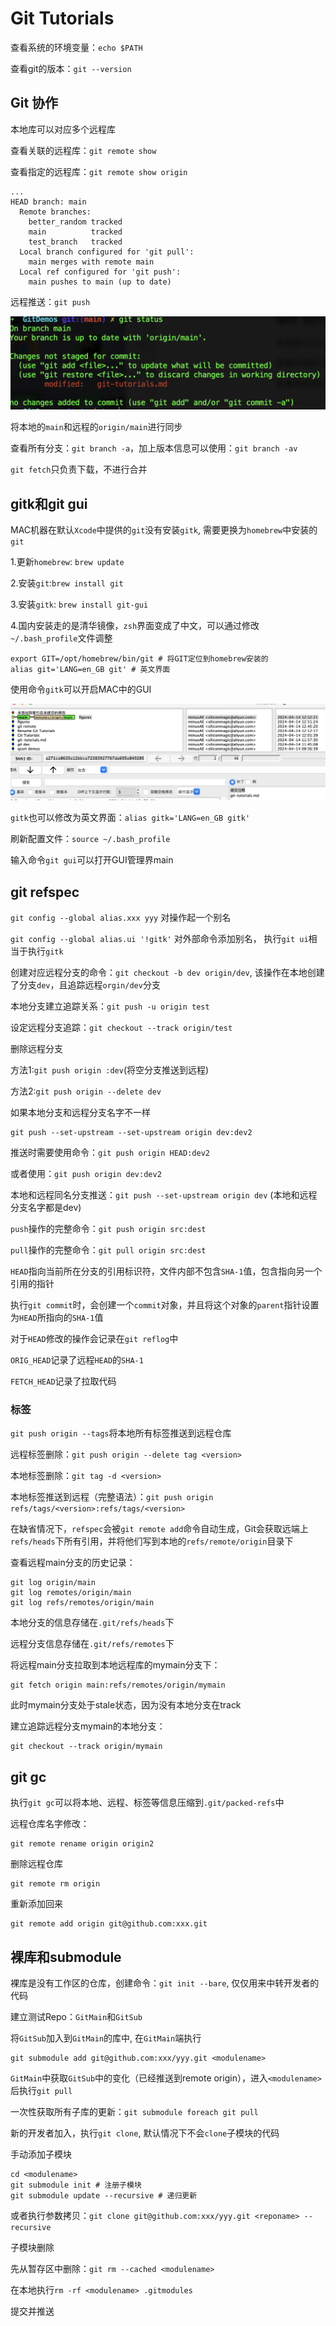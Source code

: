 # Git Tutorials

查看系统的环境变量：`echo $PATH`

查看git的版本：`git --version`

## Git 协作

本地库可以对应多个远程库

查看关联的远程库：`git remote show`

查看指定的远程库：`git remote show origin`

```
...
HEAD branch: main
  Remote branches:
    better_random tracked
    main          tracked
    test_branch   tracked
  Local branch configured for 'git pull':
    main merges with remote main
  Local ref configured for 'git push':
    main pushes to main (up to date)
```

远程推送：`git push`

<img src="figures/git-status.png" alt="git-status" style="zoom:70%;" />


将本地的`main`和远程的`origin/main`进行同步

查看所有分支：`git branch -a`，加上版本信息可以使用：`git branch -av`

`git fetch`只负责下载，不进行合并

## gitk和git gui

MAC机器在默认`Xcode`中提供的`git`没有安装`gitk`, 需要更换为`homebrew`中安装的`git`

1.更新`homebrew`: `brew update`

2.安装`git`:`brew install git`

3.安装`gitk`: `brew install git-gui`

4.国内安装走的是清华镜像，`zsh`界面变成了中文，可以通过修改`~/.bash_profile`文件调整

```
export GIT=/opt/homebrew/bin/git # 将GIT定位到homebrew安装的
alias git='LANG=en_GB git' # 英文界面
```

使用命令`gitk`可以开启MAC中的GUI

![gitk](figures/gitk.png)

`gitk`也可以修改为英文界面：`alias gitk='LANG=en_GB gitk'`

刷新配置文件：`source ~/.bash_profile`

输入命令`git gui`可以打开GUI管理界main

## git refspec

`git config --global alias.xxx yyy` 对操作起一个别名

`git config --global alias.ui '!gitk'` 对外部命令添加别名， 执行`git ui`相当于执行`gitk`

创建对应远程分支的命令：`git checkout -b dev origin/dev`,  该操作在本地创建了分支`dev`，且追踪远程`orgin/dev`分支

本地分支建立追踪关系：`git push -u origin test`

设定远程分支追踪：`git checkout --track origin/test`

删除远程分支

方法1:`git push origin :dev`(将空分支推送到远程)

方法2:`git push origin --delete dev`

如果本地分支和远程分支名字不一样

```
git push --set-upstream --set-upstream origin dev:dev2
```

推送时需要使用命令：`git push origin HEAD:dev2`

或者使用：`git push origin dev:dev2`

本地和远程同名分支推送：`git push --set-upstream origin dev` (本地和远程分支名字都是dev)

`push`操作的完整命令：`git push origin src:dest`

`pull`操作的完整命令：`git pull origin src:dest`

`HEAD`指向当前所在分支的引用标识符，文件内部不包含`SHA-1`值，包含指向另一个引用的指针

执行`git commit`时，会创建一个`commit`对象，并且将这个对象的`parent`指针设置为`HEAD`所指向的`SHA-1`值

对于`HEAD`修改的操作会记录在`git reflog`中

`ORIG_HEAD`记录了远程`HEAD`的`SHA-1`

`FETCH_HEAD`记录了拉取代码

### 标签

`git push origin --tags`将本地所有标签推送到远程仓库

远程标签删除：`git push origin --delete tag <version>`

本地标签删除：`git tag -d <version>`

本地标签推送到远程（完整语法）：`git push origin refs/tags/<version>:refs/tags/<version>`

在缺省情况下，`refspec`会被`git remote add`命令自动生成，Git会获取远端上`refs/heads`下所有引用，并将他们写到本地的`refs/remote/origin`目录下

查看远程main分支的历史记录：

```
git log origin/main
git log remotes/origin/main
git log refs/remotes/origin/main
```

本地分支的信息存储在`.git/refs/heads`下

远程分支信息存储在`.git/refs/remotes`下

将远程main分支拉取到本地远程库的mymain分支下：

```
git fetch origin main:refs/remotes/origin/mymain
```

此时mymain分支处于stale状态，因为没有本地分支在track

建立追踪远程分支mymain的本地分支：

```
git checkout --track origin/mymain
```

## git gc

执行`git gc`可以将本地、远程、标签等信息压缩到`.git/packed-refs`中

远程仓库名字修改：

```
git remote rename origin origin2
```

删除远程仓库

```
git remote rm origin
```

重新添加回来

```
git remote add origin git@github.com:xxx.git
```

## 裸库和submodule

裸库是没有工作区的仓库，创建命令：`git init --bare`, 仅仅用来中转开发者的代码

建立测试Repo：`GitMain`和`GitSub`

将`GitSub`加入到`GitMain`的库中, 在`GitMain`端执行

```
git submodule add git@github.com:xxx/yyy.git <modulename>
```

`GitMain`中获取`GitSub`中的变化（已经推送到remote origin），进入`<modulename>`后执行`git pull`

一次性获取所有子库的更新：`git submodule foreach git pull`

新的开发者加入，执行`git clone`, 默认情况下不会`clone`子模块的代码

手动添加子模块

```
cd <modulename>
git submodule init # 注册子模块
git submodule update --recursive # 递归更新
```

或者执行参数拷贝：`git clone git@github.com:xxx/yyy.git <reponame> --recursive`

子模块删除

先从暂存区中删除：`git rm --cached <modulename>`

在本地执行`rm -rf <modulename> .gitmodules`

提交并推送













